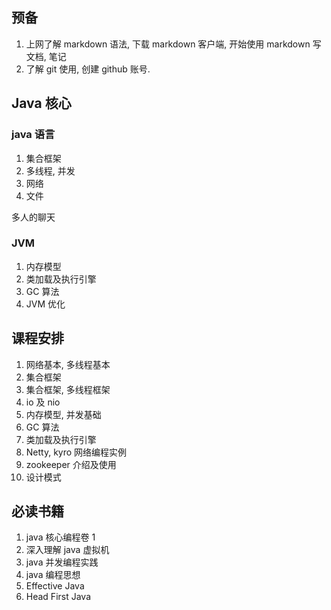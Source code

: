 
## 预备

1. 上网了解 markdown 语法, 下载 markdown 客户端, 开始使用 markdown 写文档, 笔记
2. 了解 git 使用, 创建 github 账号.

## Java 核心

### java 语言

1. 集合框架
2. 多线程, 并发
3. 网络
4. 文件

多人的聊天

### JVM

1. 内存模型
2. 类加载及执行引擎
3. GC 算法
4. JVM 优化

## 课程安排

1. 网络基本, 多线程基本
2. 集合框架
3. 集合框架, 多线程框架
4. io 及 nio
5. 内存模型, 并发基础
6. GC 算法
7. 类加载及执行引擎
8. Netty, kyro 网络编程实例
9. zookeeper 介绍及使用
10. 设计模式

## 必读书籍

1. java 核心编程卷 1
2. 深入理解 java 虚拟机
3. java 并发编程实践
4. java 编程思想
5. Effective Java
6. Head First Java
